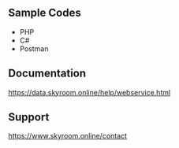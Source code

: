 ## Sample Codes
- PHP
- C#
- Postman

## Documentation
https://data.skyroom.online/help/webservice.html

## Support
https://www.skyroom.online/contact
